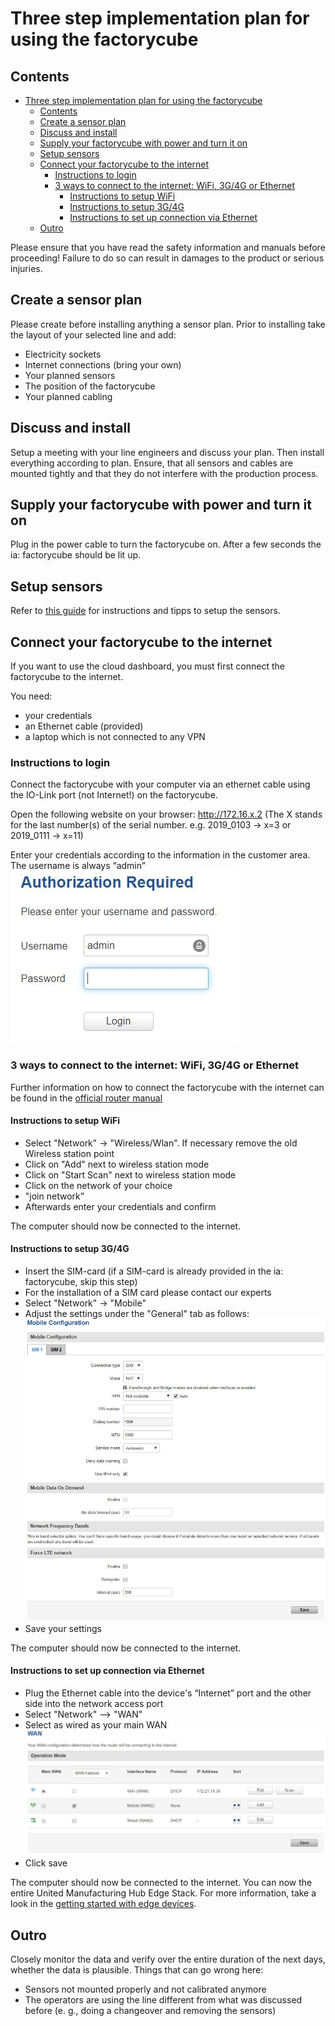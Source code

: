# Three step implementation plan for using the factorycube

## Contents

- [Three step implementation plan for using the factorycube](#three-step-implementation-plan-for-using-the-factorycube)
  - [Contents](#contents)
  - [Create a sensor plan](#create-a-sensor-plan)
  - [Discuss and install](#discuss-and-install)
  - [Supply your factorycube with power and turn it on](#supply-your-factorycube-with-power-and-turn-it-on)
  - [Setup sensors](#setup-sensors)
  - [Connect your factorycube to the internet](#connect-your-factorycube-to-the-internet)
    - [Instructions to login](#instructions-to-login)
    - [3 ways to connect to the internet: WiFi, 3G/4G or Ethernet](#3-ways-to-connect-to-the-internet-wifi-3g4g-or-ethernet)
      - [Instructions to setup WiFi](#instructions-to-setup-wifi)
      - [Instructions to setup 3G/4G](#instructions-to-setup-3g4g)
      - [Instructions to set up connection via Ethernet](#instructions-to-set-up-connection-via-ethernet)
  - [Outro](#outro)

Please ensure that you have read the safety information and manuals before proceeding! Failure to do so can result in damages to the product or serious injuries.

## Create a sensor plan

Please create before installing anything a sensor plan. Prior to installing take the layout of your selected line and add:

- Electricity sockets
- Internet connections (bring your own)
- Your planned sensors
- The position of the factorycube
- Your planned cabling

## Discuss and install

Setup a meeting with your line engineers and discuss your plan. Then install everything according to plan. Ensure, that all sensors and cables are mounted tightly and that they do not interfere with the production process.

## Supply your factorycube with power and turn it on

Plug in the power cable to turn the factorycube on. After a few seconds the ia: factorycube should be lit up.

## Setup sensors

Refer to [this guide](sensors/mounting-sensors.md) for instructions and tipps to setup the sensors.

## Connect your factorycube to the internet

If you want to use the cloud dashboard, you must first connect the factorycube to the internet.

You need:

- your credentials
- an Ethernet cable (provided)
- a laptop which is not connected to any VPN

### Instructions to login

Connect the factorycube with your computer via an ethernet cable using the IO-Link port (not Internet!) on the factorycube.

Open the following website on your browser: <http://172.16.x.2> (The X stands for the last number(s) of the serial number. e.g. 2019_0103 -> x=3 or 2019_0111 -> x=11)

Enter your credentials according to the information in the customer area. The username is always “admin”
![login.jpg](images/login.jpg)

### 3 ways to connect to the internet: WiFi, 3G/4G or Ethernet

Further information on how to connect the factorycube with the internet can be found in the [official router manual](https://wiki.teltonika-networks.com/view/RUT955_WAN)

#### Instructions to setup WiFi

- Select "Network" → "Wireless/Wlan". If necessary remove the old Wireless station point
- Click on "Add" next to wireless station mode
- Click on "Start Scan" next to wireless station mode
- Click on the network of your choice
- "join network”
- Afterwards enter your credentials and confirm

The computer should now be connected to the internet.

#### Instructions to setup 3G/4G

- Insert the SIM-card (if a SIM-card is already provided in the ia: factorycube, skip this step)
- For the installation of a SIM card please contact our experts
- Select "Network" → "Mobile"
- Adjust the settings under the "General" tab as follows:
![mobile.jpg](images/mobile.jpg)
- Save your settings

The computer should now be connected to the internet.

#### Instructions to set up connection via Ethernet

- Plug the Ethernet cable into the device's “Internet” port and the other side into the network access port
- Select "Network" --> "WAN"
- Select as wired as your main WAN
![wired.jpg](images/wired.jpg)
- Click save

The computer should now be connected to the internet. You can now the entire United Manufacturing Hub Edge Stack. For more information, take a look in the [getting started with edge devices](getting-started.md).

## Outro

Closely monitor the data and verify over the entire duration of the next days, whether the data is plausible. Things that can go wrong here:

- Sensors not mounted properly and not calibrated anymore
- The operators are using the line different from what was discussed before (e. g., doing a changeover and removing the sensors)
